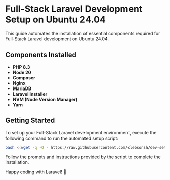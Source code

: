 # Full-Stack Laravel Development Setup on Ubuntu 24.04

This guide automates the installation of essential components required for Full-Stack Laravel development on Ubuntu 24.04.

## Components Installed

- **PHP 8.3** 
- **Node 20**
- **Composer**
- **Nginx**
- **MariaDB**
- **Laravel Installer**
- **NVM (Node Version Manager)**
- **Yarn**

## Getting Started

To set up your Full-Stack Laravel development environment, execute the following command to run the automated setup script:

```bash
bash <(wget -q -O - https://raw.githubusercontent.com/clebsonsh/dev-setup/main/setup.sh)
```

Follow the prompts and instructions provided by the script to complete the installation.

Happy coding with Laravel! 🚀
